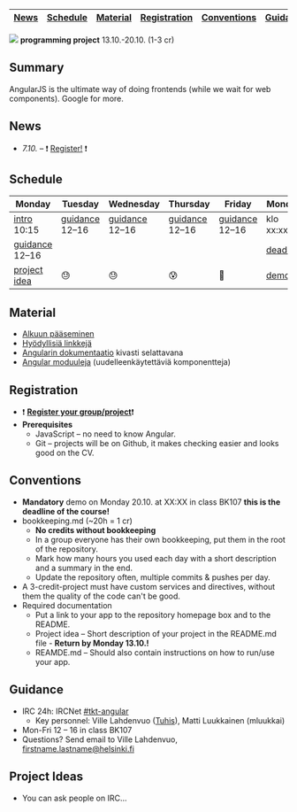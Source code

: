 | [News](#news) | [Schedule](#schedule) | [Material](#material) | [Registration](#registration) | [Conventions](#conventions) | [Guidance](#guidance) |
| ------------- | --------------------- | --------------------- | ----------------------------- | --------------------------- | --------------------- |

![](http://angularjs.org/img/AngularJS-large.png) **programming project** 13.10.-20.10. (1-3 cr)


## Summary

AngularJS is the ultimate way of doing frontends (while we wait for web components). Google for more.

## News
  * *7.10.* &ndash; :exclamation: [Register!](https://ilmo.cs.helsinki.fi/ilmo/Yk?kk=582381&lk=S&lv=2014&tp=K&knro=1&kieli=E&toiminta=Luentokurssit) :exclamation:

## Schedule
| Monday           | Tuesday        | Wednesday      | Thursday       | Friday         | Monday     |
| ---------------- | -------------- | -------------- | -------------- | -------------- | ---------- |
| [intro] 10:15    | [guidance] 12–16 | [guidance] 12–16 | [guidance] 12–16 | [guidance] 12–16 | klo xx:xx  |
| [guidance] 12–16 |                |                |                |                | [deadline] |
| [project idea]   | :sweat:        | :sweat:        | :cold_sweat:   | :beer:         | [demo]     |

[guidance]: #guidance
[intro]: #guidance
[project idea]: #conventions
[demo]: #conventions
[deadline]: #conventions

## Material
  * [Alkuun pääseminen](material/starting.md)
  * [Hyödyllisiä linkkejä](material/links.md)
  * [Angularin dokumentaatio](http://devdocs.io/angular/) kivasti selattavana
  * [Angular moduuleja](http://ngmodules.org/) (uudelleenkäytettäviä komponentteja)

## Registration
  * :exclamation: **[Register your group/project](https://github.com/tuhoojabotti/AngularJS-ohjelmointiprojekti-k2014/wiki/Ryhm%C3%A4t)**:exclamation:
  * **Prerequisites**
    * JavaScript – no need to know Angular.
    * Git – projects will be on Github, it makes checking easier and looks good on the CV.

## Conventions
 * **Mandatory** demo on Monday 20.10. at XX:XX in class BK107 **this is the deadline of the course!**
 * bookkeeping.md (~20h = 1 cr)
   * **No credits without bookkeeping**
   * In a group everyone has their own bookkeeping, put them in the root of the repository.
   * Mark how many hours  you used each day with a short description and a summary in the end.
   * Update the repository often, multiple commits & pushes per day.
 * A 3-credit-project must have custom services and directives, without them the quality of the code can't be good. 
 * Required documentation
   * Put a link to your app to the repository homepage box and to the README.
   * Project idea – Short description of your project in the README.md file - **Return by Monday 13.10.!**
   * REAMDE.md – Should also contain instructions on how to run/use your app.

## Guidance
 * IRC 24h: IRCNet [#tkt-angular](https://kiwiirc.com/client/ircnet.eversible.com/#tkt-angular)
   * Key personnel: Ville Lahdenvuo ([Tuhis](http://tuhoojabotti.com/)), Matti Luukkainen (mluukkai)
 * Mon-Fri 12 – 16 in class BK107
 * Questions? Send email to Ville Lahdenvuo, firstname.lastname@helsinki.fi

## Project Ideas
 * You can ask people on IRC...
